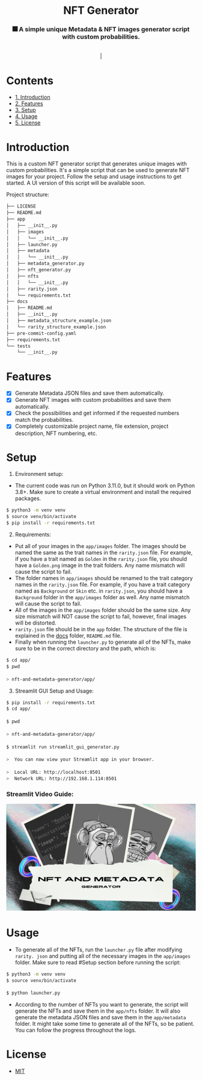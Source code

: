 <div align="center">
    <h1>NFT Generator</h1>
    <h3>🎆 A simple unique Metadata & NFT images generator script with custom 
probabilities.</h3>
</div>

<br>

<div align="center">
	|
</div>

# Contents
- [1. Introduction](#introduction)
- [2. Features](#features)
- [3. Setup](#setup)
- [4. Usage](#usage)
- [5. License](#license)

# Introduction
This is a custom NFT generator script that generates unique images with custom probabilities. 
It's a simple script that can be used to generate NFT images for your project. Follow the setup and usage instructions to get started.
A UI version of this script will be available soon.

Project structure:
```zsh
├── LICENSE
├── README.md
├── app
│   ├── __init__.py
│   ├── images
│   │   └── __init__.py
│   ├── launcher.py
│   ├── metadata
│   │   └── __init__.py
│   ├── metadata_generator.py
│   ├── nft_generator.py
│   ├── nfts
│   │   └── __init__.py
│   ├── rarity.json
│   └── requirements.txt
├── docs
│   ├── README.md
│   ├── __init__.py
│   ├── metadata_structure_example.json
│   └── rarity_structure_example.json
├── pre-commit-config.yaml
├── requirements.txt
└── tests
    └── __init__.py
```

# Features
- [X] Generate Metadata JSON files and save them automatically.
- [X] Generate NFT images with custom probabilities and save them automatically.
- [X] Check the possibilities and get informed if the requested numbers match the 
  probabilities.
- [X] Completely customizable project name, file extension, project description, NFT 
  numbering, etc.

# Setup
1. Environment setup:
- The current code was run on Python 3.11.0, but it should work on Python 3.8+. Make 
  sure to create a virtual environment and install the required packages.
```zsh
$ python3 -m venv venv
$ source venv/bin/activate
$ pip install -r requirements.txt
```

2. Requirements:
- Put all of your images in the `app/images` folder. The images should be named the 
  same as the trait names in the `rarity.json` file. For example, if you have a trait named 
  as `Golden` in the `rarity.json` file, you should have a `Golden.png` image in the 
  trait folders. Any name mismatch will cause the script to fail.
- The folder names in `app/images` should be renamed to the trait category names in the 
  `rarity.json` file. For example, if you have a trait category named as 
  `Background` or `Skin` etc. in `rarity.json`, you should have a `Background` folder in
  the `app/images` folder as well. Any name mismatch will cause the script to fail.
- All of the images in the `app/images` folder should be the same size. Any size mismatch 
  will NOT cause the script to fail, however, final images will be distorted.
- `rarity.json` file should be in the `app` folder. The structure of the file is 
  explained in the [docs](docs/README.md) folder, `README.md` file.
- Finally when running the `launcher.py` to generate all of the NFTs, make sure to 
  be in the correct directory and the path, which is:
```zsh
$ cd app/
$ pwd

> nft-and-metadata-generator/app/
```

3. Streamlit GUI Setup and Usage:
```zsh
$ pip install -r requirements.txt
$ cd app/

$ pwd

> nft-and-metadata-generator/app/

$ streamlit run streamlit_gui_generator.py

>  You can now view your Streamlit app in your browser.

>  Local URL: http://localhost:8501
>  Network URL: http://192.168.1.114:8501
```

### Streamlit Video Guide:
[![Streamlit Video Guide](src/nft_generator_thumbnail.png)](https://www.youtube.com/watch?v=QSAhQx4UHlw)

# Usage
- To generate all of the NFTs, run the `launcher.py` file after modifying `rarity.
  json` and putting all of the necessary images in the `app/images` folder. Make 
  sure to read #Setup section before running the script:
```zsh
$ python3 -m venv venv
$ source venv/bin/activate

$ python launcher.py
```
- According to the number of NFTs you want to generate, the script will generate 
  the NFTs and save them in the `app/nfts` folder. It will also generate the 
  metadata JSON files and save them in the `app/metadata` folder. It might take some 
  time to generate all of the NFTs, so be patient. You can follow the progress 
  throughout the logs.

# License
- [MIT](LICENSE)

